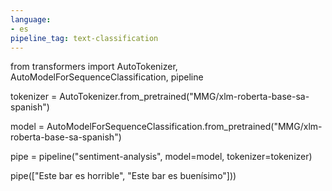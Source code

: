 ```yaml
---
language:
- es
pipeline_tag: text-classification
---
```

from transformers import AutoTokenizer, AutoModelForSequenceClassification, pipeline

tokenizer = AutoTokenizer.from_pretrained("MMG/xlm-roberta-base-sa-spanish")

model = AutoModelForSequenceClassification.from_pretrained("MMG/xlm-roberta-base-sa-spanish")

pipe = pipeline("sentiment-analysis", model=model, tokenizer=tokenizer)

pipe(["Este bar es horrible", "Este bar es buenísimo"]))
